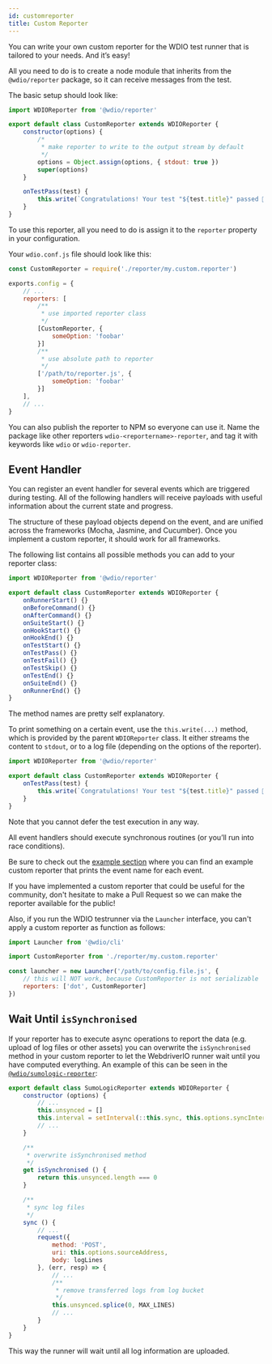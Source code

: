 ```yaml
---
id: customreporter
title: Custom Reporter
---
```


You can write your own custom reporter for the WDIO test runner that is tailored to your needs. And it’s easy!

All you need to do is to create a node module that inherits from the `@wdio/reporter` package, so it can receive messages from the test.

The basic setup should look like:

```js
import WDIOReporter from '@wdio/reporter'

export default class CustomReporter extends WDIOReporter {
    constructor(options) {
        /*
         * make reporter to write to the output stream by default
         */
        options = Object.assign(options, { stdout: true })
        super(options)
    }

    onTestPass(test) {
        this.write(`Congratulations! Your test "${test.title}" passed 👏`)
    }
}
```

To use this reporter, all you need to do is assign it to the `reporter` property in your configuration.


Your `wdio.conf.js` file should look like this:

```js
const CustomReporter = require('./reporter/my.custom.reporter')

exports.config = {
    // ...
    reporters: [
        /**
         * use imported reporter class
         */
        [CustomReporter, {
            someOption: 'foobar'
        }]
        /**
         * use absolute path to reporter
         */
        ['/path/to/reporter.js', {
            someOption: 'foobar'
        }]
    ],
    // ...
}
```

You can also publish the reporter to NPM so everyone can use it. Name the package like other reporters `wdio-<reportername>-reporter`, and tag it with keywords like `wdio` or `wdio-reporter`.

## Event Handler

You can register an event handler for several events which are triggered during testing. All of the following handlers will receive payloads with useful information about the current state and progress.

The structure of these payload objects depend on the event, and are unified across the frameworks (Mocha, Jasmine, and Cucumber). Once you implement a custom reporter, it should work for all frameworks.

The following list contains all possible methods you can add to your reporter class:

```js
import WDIOReporter from '@wdio/reporter'

export default class CustomReporter extends WDIOReporter {
    onRunnerStart() {}
    onBeforeCommand() {}
    onAfterCommand() {}
    onSuiteStart() {}
    onHookStart() {}
    onHookEnd() {}
    onTestStart() {}
    onTestPass() {}
    onTestFail() {}
    onTestSkip() {}
    onTestEnd() {}
    onSuiteEnd() {}
    onRunnerEnd() {}
}
```

The method names are pretty self explanatory.

To print something on a certain event, use the `this.write(...)` method, which is provided by the parent `WDIOReporter` class. It either streams the content to `stdout`, or to a log file (depending on the options of the reporter).

```js
import WDIOReporter from '@wdio/reporter'

export default class CustomReporter extends WDIOReporter {
    onTestPass(test) {
        this.write(`Congratulations! Your test "${test.title}" passed 👏`)
    }
}
```

Note that you cannot defer the test execution in any way.

All event handlers should execute synchronous routines (or you’ll run into race conditions).

Be sure to check out the [example section](https://github.com/webdriverio/webdriverio/tree/main/examples/wdio) where you can find an example custom reporter that prints the event name for each event.

If you have implemented a custom reporter that could be useful for the community, don't hesitate to make a Pull Request so we can make the reporter available for the public!

Also, if you run the WDIO testrunner via the `Launcher` interface, you can't apply a custom reporter as function as follows:

```js
import Launcher from '@wdio/cli'

import CustomReporter from './reporter/my.custom.reporter'

const launcher = new Launcher('/path/to/config.file.js', {
    // this will NOT work, because CustomReporter is not serializable
    reporters: ['dot', CustomReporter]
})
```

## Wait Until `isSynchronised`

If your reporter has to execute async operations to report the data (e.g. upload of log files or other assets) you can overwrite the `isSynchronised` method in your custom reporter to let the WebdriverIO runner wait until you have computed everything. An example of this can be seen in the [`@wdio/sumologic-reporter`](https://github.com/webdriverio/webdriverio/blob/main/packages/wdio-sumologic-reporter/src/index.js):

```js
export default class SumoLogicReporter extends WDIOReporter {
    constructor (options) {
        // ...
        this.unsynced = []
        this.interval = setInterval(::this.sync, this.options.syncInterval)
        // ...
    }

    /**
     * overwrite isSynchronised method
     */
    get isSynchronised () {
        return this.unsynced.length === 0
    }

    /**
     * sync log files
     */
    sync () {
        // ...
        request({
            method: 'POST',
            uri: this.options.sourceAddress,
            body: logLines
        }, (err, resp) => {
            // ...
            /**
             * remove transferred logs from log bucket
             */
            this.unsynced.splice(0, MAX_LINES)
            // ...
        }
    }
}
```

This way the runner will wait until all log information are uploaded.
